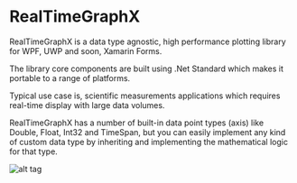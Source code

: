 # RealTimeGraphX
RealTimeGraphX is a data type agnostic, high performance plotting library for WPF, UWP and soon, Xamarin Forms.

The library core components are built using .Net Standard which makes it portable to a range of platforms.

Typical use case is, scientific measurements applications which requires real-time display with large data volumes.

RealTimeGraphX has a number of built-in data point types (axis) like Double, Float, Int32 and TimeSpan, but you can easily implement any kind of custom data type by inheriting and implementing the mathematical logic for that type.


![alt tag](https://github.com/royben/RealTimeGraphX/blob/master/Preview/single.png)
 
